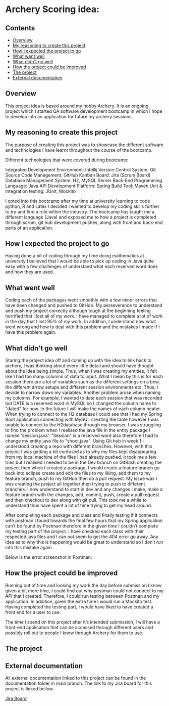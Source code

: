# Archery Scoring idea:

## Contents
* [Overview](https://github.com/DylanPatel11/Archery-Scoring/blob/main/README.md#overview)
* [My reasoning to create this project](https://github.com/DylanPatel11/Archery-Scoring/blob/main/README.md#my-reasoning-to-create-this-project)
* [How I expected the project to go](https://github.com/DylanPatel11/Archery-Scoring/blob/main/README.md#how-i-expected-the-project-to-go)
* [What went well](https://github.com/DylanPatel11/Archery-Scoring/blob/main/README.md#what-went-well)
* [What didn't go well](https://github.com/DylanPatel11/Archery-Scoring/blob/main/README.md#what-didnt-go-well)
* [How the project could be improved](https://github.com/DylanPatel11/Archery-Scoring/blob/main/README.md#how-the-project-could-be-improved)
* [The project](https://github.com/DylanPatel11/Archery-Scoring/blob/main/README.md#the-project)
* [External documentation](https://github.com/DylanPatel11/Archery-Scoring/blob/main/README.md#external-documentation)

## Overview
This project idea is based around my hobby Archery. It is an ongoing project which I started QA software development bootcamp in which I hope to develop into an application for future my archery sessions.

## My reasoning to create this project
The purpose of creating this project was to showcase the different software and technologies I have learnt throughout the course of the bootcamp.

Different technologies that were covered during bootcamp:

Integrated Development Environment: Intellij
Version Control System: Git
Source Code Management: GitHub
Kanban Board: Jira (Scrum Board)
Database Management System: H2, MySQL Server
Back-End Programming Language: Java
API Development Platform: Spring
Build Tool: Maven
Unit & Integration testing: JUnit, Mockito

I opted into this bootcamp after my time at university learning to code python, R and Latex I decided I wanted to develop my coding skills further to try and find a role within the industry.
The bootcamp has taught me a different language (Java) and exposed me to how a project is completed through scrum, git hub development pushes, along with front and back-end parts of an application.

## How I expected the project to go
Having done a bit of coding through my time doing mathematics at university I believed that I would be able to pick up coding in Java quite easy with a few challenges of understand what each reserved word does and how they are used.

## What went well
Coding each of the packages went smoothly with a few minor errors that have been changed and pushed to GitHub.
My perseverance to understand and push my project correctly although tough at the beginning feeling horrified that I lost all of my work. I have managed to complete a lot of work in the day that I lost 95% of my work. In addition, I understand now what went wrong and how to deal with this problem and the mistakes I made if I have this problem again.

## What didn't go well
Staring the project idea off and coming up with the idea to link back to archery, I was thinking about every little detail and should have thought about the idea being simple. Thus, when I was creating my entities, it felt like I had too many columns of data to input.
What I mean by this is for each session there are a lot of variables such as the different settings on a bow, the different arrow setups and different session environments etc. Thus, I decide to narrow down my variables. Another problem arose when naming my columns. For example, I wanted to date each session that was recorded but DATE is a reserved word in MySQL so I changed the column name to "dated" for now. In the future I will make the names of each column neater.
When trying to connect to the H2 database I could see that I had my Spring Boot application connecting with MySQL creating the table however I was unable to connect to the H2database through my browser. I was struggling to find the problem when I realised the java file in the entity package I named 'session.java'. "Session" is a reserved word also therefore I had to change my entity java file to "shoot.java".
Using Git hub in week 1 I understood creating a repo with different branches. However, with this project I was getting a bit confused as to why my files kept disappearing from my local machine of the files I had already pushed. it took me a few tries but I realised I needed to be in the Dev branch on GitBash creating the project then when I created a package, I would create a feature branch go back into eclipse create and edit the files to my liking, add them to my feature branch, push to my GitHub then do a pull request. My issue was I was creating the project all together then trying to push to different branches. I now understand to start in dev and any changes I make, make a feature branch with the changes, add, commit, push, create a pull request and then checkout to dev along with git pull.
This took me a while to understand thus have spent a lot of time trying to get my head around.

After completing each package and class and finally testing if it connects with postman I found towards the final few hours that my Spring application can’t be found by Postman therefore in the given time I couldn’t complete my testing part of the project.
I have checked each class with their respected java files and I can not seem to get the 404 error go away. Any idea as to why this is happening would be great to understand so I don’t run into this mistake again.

Below is the error screenshot in Postman:

## How the project could be improved
Running out of time and loosing my work the day before submission I know given a bit more time, I could find out why postman could not connect to my API that I created. Therefore, I could run testing between Postman and my application. In addition, given the extra time I would run a Mockito test.
Having completed the testing part, I would have liked to have created a front end for a user to use.

The time I spend on this project after it’s intended submission, I will have a front-end application that can be accessed through different users and possibly roll out to people I know through Archery for them to use. 


## The project


## External documentation
All external documentation linked to this project can be found in the documentation folder in main branch. The link to my Jira board for this project is linked bellow.

[Jira Board](https://dylan-patel.atlassian.net/jira/software/projects/AP/boards/5 "Dylan's Archery Project Jira Board")
